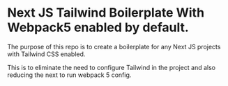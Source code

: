 # Next JS Tailwind Boilerplate With Webpack5 enabled by default.

The purpose of this repo is to create a boilerplate for any Next JS projects with Tailwind CSS enabled. 

This is to eliminate the need to configure Tailwind in the project and also reducing the next to run webpack 5 config.
